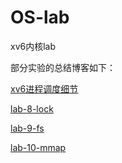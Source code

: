 # OS-lab

xv6内核lab

部分实验的总结博客如下：

[xv6进程调度细节](https://forgivehat.github.io/2023/05/08/xv6/xv6%E8%BF%9B%E7%A8%8B%E8%B0%83%E5%BA%A6%E7%BB%86%E8%8A%82/#more)

[lab-8-lock](https://forgivehat.github.io/2022/02/21/xv6/lab-8-lock/)

[lab-9-fs](https://forgivehat.github.io/2022/02/21/xv6/lab-9-fs/)

[lab-10-mmap](https://forgivehat.github.io/2022/02/21/xv6/lab-10-mmap/)

